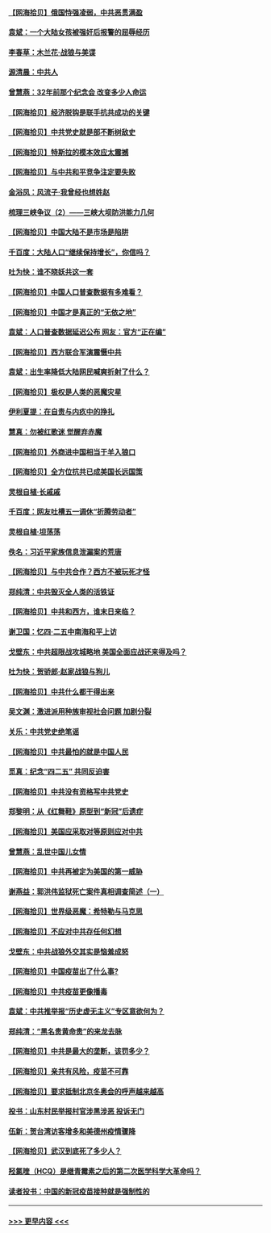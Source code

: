 #### [【网海拾贝】俄国恃强凌弱，中共恶贯满盈](../pages/nsc993/n12936626.md?t=05110152) 
#### [袁斌：一个大陆女孩被强奸后报警的屈辱经历](../pages/nsc993/n12936547.md?t=05110152) 
#### [李春草：木兰花·战狼与美谍](../pages/nsc993/n12935995.md?t=05110152) 
#### [源清晨：中共人](../pages/nsc993/n12935589.md?t=05110152) 
#### [曾慧燕：32年前那个纪念会 改变多少人命运](../pages/nsc993/n12934233.md?t=05110152) 
#### [【网海拾贝】经济脱钩是联手抗共成功的关键](../pages/nsc993/n12934176.md?t=05110152) 
#### [【网海拾贝】中共党史就是部不断树敌史](../pages/nsc993/n12932844.md?t=05110152) 
#### [【网海拾贝】特斯拉的模本效应太震撼](../pages/nsc993/n12925626.md?t=05110152) 
#### [【网海拾贝】与中共和平竞争注定要失败](../pages/nsc993/n12923326.md?t=05110152) 
#### [金浴凤：风流子‧我曾经也想姓赵](../pages/nsc993/n12920911.md?t=05110152) 
#### [梳理三峡争议（2）——三峡大坝防洪能力几何](../pages/nsc993/n12920173.md?t=05110152) 
#### [【网海拾贝】中国大陆不是市场是陷阱](../pages/nsc993/n12920143.md?t=05110152) 
#### [千百度：大陆人口“继续保持增长”，你信吗？](../pages/nsc993/n12918946.md?t=05110152) 
#### [吐为快：谁不晓妖共这一套](../pages/nsc993/n12918941.md?t=05110152) 
#### [【网海拾贝】中国人口普查数据有多难看？](../pages/nsc993/n12917822.md?t=05110152) 
#### [【网海拾贝】中国才是真正的“无依之地”](../pages/nsc993/n12915845.md?t=05110152) 
#### [袁斌：人口普查数据延迟公布 网友：官方“正在编”](../pages/nsc993/n12915748.md?t=05110152) 
#### [【网海拾贝】西方联合军演震慑中共](../pages/nsc993/n12913466.md?t=05110152) 
#### [袁斌：出生率降低大陆网民喊爽折射了什么？](../pages/nsc993/n12913365.md?t=05110152) 
#### [【网海拾贝】极权是人类的恶魔灾星](../pages/nsc993/n12910697.md?t=05110152) 
#### [伊利夏提：在自责与内疚中的挣扎](../pages/nsc993/n12910493.md?t=05110152) 
#### [慧真：勿被红歌迷 觉醒弃赤魔](../pages/nsc993/n12910485.md?t=05110152) 
#### [【网海拾贝】外商进中国相当于羊入狼口](../pages/nsc993/n12908274.md?t=05110152) 
#### [【网海拾贝】全方位抗共已成美国长远国策](../pages/nsc993/n12906878.md?t=05110152) 
#### [灵根自植‧长戚戚](../pages/nsc993/n12905585.md?t=05110152) 
#### [千百度：网友吐槽五一调休“折腾劳动者”](../pages/nsc993/n12905934.md?t=05110152) 
#### [灵根自植‧坦荡荡](../pages/nsc993/n12905562.md?t=05110152) 
#### [佚名：习近平家族信息泄漏案的荒唐](../pages/nsc993/n12904705.md?t=05110152) 
#### [【网海拾贝】与中共合作？西方不被玩死才怪](../pages/nsc993/n12903873.md?t=05110152) 
#### [郑纯清：中共毁灭全人类的活铁证](../pages/nsc993/n12903785.md?t=05110152) 
#### [【网海拾贝】中共和西方，谁末日来临？](../pages/nsc993/n12903482.md?t=05110152) 
#### [谢卫国：忆四‧二五中南海和平上访](../pages/nsc993/n12902192.md?t=05110152) 
#### [戈壁东：中共超限战攻城略地 美国全面应战还来得及吗？](../pages/nsc993/n12902297.md?t=05110152) 
#### [吐为快：贺骄郎‧赵家战狼与狗儿](../pages/nsc993/n12902280.md?t=05110152) 
#### [【网海拾贝】中共什么都干得出来](../pages/nsc993/n12897500.md?t=05110152) 
#### [吴文渊：激进派用种族审视社会问题 加剧分裂](../pages/nsc993/n12893881.md?t=05110152) 
#### [关乐：中共党史绝笔谣](../pages/nsc993/n12897270.md?t=05110152) 
#### [【网海拾贝】中共最怕的就是中国人民](../pages/nsc993/n12894705.md?t=05110152) 
#### [觅真：纪念“四二五” 共同反迫害](../pages/nsc993/n12894553.md?t=05110152) 
#### [【网海拾贝】中共没有资格写中共党史](../pages/nsc993/n12892231.md?t=05110152) 
#### [郑黎明：从《红舞鞋》原型到“新冠”后遗症](../pages/nsc993/n12890469.md?t=05110152) 
#### [【网海拾贝】美国应采取对等原则应对中共](../pages/nsc993/n12889176.md?t=05110152) 
#### [曾慧燕：乱世中国儿女情](../pages/nsc993/n12887931.md?t=05110152) 
#### [【网海拾贝】中共再被定为美国的第一威胁](../pages/nsc993/n12887580.md?t=05110152) 
#### [谢燕益：郭洪伟监狱死亡案件真相调查简述（一）](../pages/nsc993/n12885648.md?t=05110152) 
#### [【网海拾贝】世界级恶魔：希特勒与马克思](../pages/nsc993/n12884062.md?t=05110152) 
#### [【网海拾贝】不应对中共存任何幻想](../pages/nsc993/n12881460.md?t=05110152) 
#### [戈壁东：中共战狼外交其实是恼羞成怒](../pages/nsc993/n12880392.md?t=05110152) 
#### [【网海拾贝】中国疫苗出了什么事?](../pages/nsc993/n12879124.md?t=05110152) 
#### [【网海拾贝】中共疫苗更像播毒](../pages/nsc993/n12876631.md?t=05110152) 
#### [袁斌：中共推举报“历史虚无主义”专区意欲何为？](../pages/nsc993/n12876530.md?t=05110152) 
#### [郑纯清：“黑名贵黄命贵”的来龙去脉](../pages/nsc993/n12875589.md?t=05110152) 
#### [【网海拾贝】中共是最大的垄断，该罚多少？](../pages/nsc993/n12874006.md?t=05110152) 
#### [【网海拾贝】亲共有风险，疫苗不可靠](../pages/nsc993/n12872224.md?t=05110152) 
#### [【网海拾贝】要求抵制北京冬奥会的呼声越来越高](../pages/nsc993/n12868962.md?t=05110152) 
#### [投书：山东村民举报村官涉黑涉恶 投诉无门](../pages/nsc993/n12869726.md?t=05110152) 
#### [伍新：贺台湾访客增多和美德州疫情骤降](../pages/nsc993/n12865651.md?t=05110152) 
#### [【网海拾贝】武汉到底死了多少人？](../pages/nsc993/n12863707.md?t=05110152) 
#### [羟氯喹（HCQ）是继青霉素之后的第二次医学科学大革命吗？](../pages/nsc993/n12638564.md?t=05110152) 
#### [读者投书：中国的新冠疫苗接种就是强制性的](../pages/nsc993/n12859932.md?t=05110152) 

----
#### [ >>> 更早内容 <<< ](../indexes/nsc993-earlier.md)
